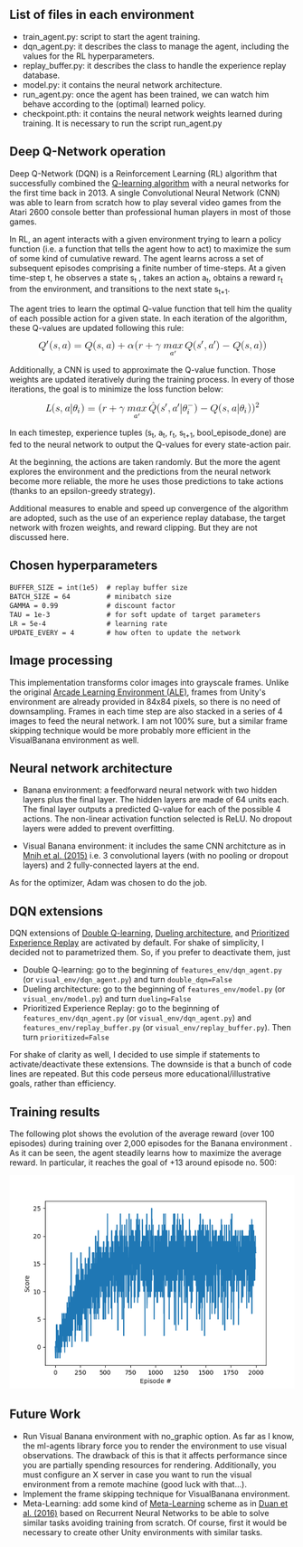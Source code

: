 ## List of files in each environment ##

+ train_agent.py: script to start the agent training.
+ dqn_agent.py: it describes the class to manage the agent, including the values for the RL hyperparameters.
+ replay_buffer.py: it describes the class to handle the experience replay database. 
+ model.py: it contains the neural network architecture.
+ run_agent.py: once the agent has been trained, we can watch him behave according to the (optimal) learned policy.
+ checkpoint.pth: it contains the neural network weights learned during training. It is necessary to run the script run_agent.py 

## Deep Q-Network operation

Deep Q-Network (DQN) is a Reinforcement Learning (RL) algorithm that successfully combined the [Q-learning algorithm](https://link.springer.com/article/10.1007/BF00992698) with a neural networks for the first time back in 2013. A single Convolutional Neural Network (CNN) was able to learn from scratch how to play several video games from the Atari 2600 console better than professional human players in most of those games.

In RL, an agent interacts with a given environment trying to learn a policy function (i.e. a function that tells the agent how to act) to maximize the sum of some kind of cumulative reward. The agent learns across a set of subsequent episodes comprising a finite number of time-steps. At a given time-step t, he observes a state s<sub>t</sub> , takes an action a<sub>t</sub>, obtains a reward r<sub>t</sub> from the environment, and transitions to the next state s<sub>t+1</sub>.

The agent tries to learn the optimal Q-value function that tell him the quality of each possible action for a given state. In each iteration of the algorithm, these Q-values are updated following this rule:

<p align="center"> 
    <img src="./media/q_updating_rule.gif">
</p>

Additionally, a CNN is used to approximate the Q-value function. Those weights are updated iteratively during the training process. In every of those iterations, the goal is to minimize the loss function below:

<p align="center"> 
    <img src="./media/dqn_loss_function.gif">
</p>

In each timestep, experience tuples (s<sub>t</sub>, a<sub>t</sub>, r<sub>t</sub>, s<sub>t+1</sub>, bool_episode_done) are fed to the neural network to output the Q-values for every state-action pair. 

At the beginning, the actions are taken randomly. But the more the agent explores the environment and the predictions from the neural network become more reliable, the more he uses those predictions to take actions (thanks to an epsilon-greedy strategy).

Additional measures to enable and speed up convergence of the algorithm are adopted, such as the use of an experience replay database, the target network with frozen weights, and reward clipping. But they are not discussed here.

## Chosen hyperparameters

    BUFFER_SIZE = int(1e5)  # replay buffer size
    BATCH_SIZE = 64         # minibatch size
    GAMMA = 0.99            # discount factor
    TAU = 1e-3              # for soft update of target parameters
    LR = 5e-4               # learning rate 
    UPDATE_EVERY = 4        # how often to update the network

## Image processing

This implementation transforms color images into grayscale frames. Unlike the original [Arcade Learning Environment (ALE)](https://github.com/mgbellemare/Arcade-Learning-Environment), frames from Unity's environment are already provided in 84x84 pixels, so there is no need of downsampling. Frames in each time step are also stacked in a series of 4 images to feed the neural network. I am not 100% sure, but a similar frame skipping technique would be more probably more efficient in the VisualBanana environment as well.

## Neural network architecture

+ Banana environment: a feedforward neural network with two hidden layers plus the final layer. The hidden layers are made of 64 units each. The final layer outputs a predicted Q-value for each of the possible 4 actions. The non-linear activation function selected is ReLU. No dropout layers were added to prevent overfitting.

+ Visual Banana environment: it includes the same CNN architcture as in [Mnih et al. (2015)](https://web.stanford.edu/class/psych209/Readings/MnihEtAlHassibis15NatureControlDeepRL.pdf) i.e. 3 convolutional layers (with no pooling or dropout layers) and 2 fully-connected layers at the end.

As for the optimizer, Adam was chosen to do the job.

## DQN extensions

DQN extensions of [Double Q-learning](https://arxiv.org/pdf/1509.06461), [Dueling architecture](https://arxiv.org/pdf/1511.06581), and [Prioritized Experience Replay](https://arxiv.org/pdf/1511.05952) are activated by default. For shake of simplicity, I decided not to parametrized them. So, if you prefer to deactivate them, just
+ Double Q-learning: go to the beginning of `features_env/dqn_agent.py` (or `visual_env/dqn_agent.py`) and turn `double_dqn=False`
+ Dueling architecture: go to the beginning of `features_env/model.py` (or `visual_env/model.py`) and turn `dueling=False`
+ Prioritized Experience Replay: go to the beginning of `features_env/dqn_agent.py` (or `visual_env/dqn_agent.py`) and `features_env/replay_buffer.py` (or `visual_env/replay_buffer.py`). Then turn `prioritized=False`

For shake of clarity as well, I decided to use simple if statements to activate/deactivate these extensions. The downside is that a bunch of code lines are repeated. But this code perseus more educational/illustrative goals, rather than efficiency.

## Training results

The following plot shows the evolution of the average reward (over 100 episodes) during training over 2,000 episodes for the Banana environment . As it can be seen, the agent steadily learns how to maximize the average reward. In particular, it reaches the goal of +13 around episode no. 500:

<center><img src="./media/average_reward.png"></center>

## Future Work

+ Run Visual Banana environment with no_graphic option. As far as I know, the ml-agents library force you to render the environment to use visual observations. The drawback of this is that it affects performance since you are partially spending resources for rendering. Additionally, you must configure an X server in case you want to run the visual environment from a remote machine (good luck with that...).
+ Implement the frame skipping technique for VisualBanana environment.
+ Meta-Learning: add some kind of [Meta-Learning](https://www.cell.com/trends/cognitive-sciences/fulltext/S1364-6613(19)30061-0) scheme as in [Duan et al. (2016)](https://arxiv.org/pdf/1611.02779) based on Recurrent Neural Networks to be able to solve similar tasks avoiding training from scratch. Of course, first it would be necessary to create other Unity environments with similar tasks.
